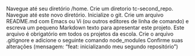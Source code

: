 Navegue até seu diretório /home.
Crie um diretorio tc-second_repo.
Navegue até este novo diretório.
Inicialize o git.
Crie um arquivo README.md com Emacs ou Vi (ou outros editores de linha de comando) e escreva um pequeno Markdown texto para apresentar este projeto. Este arquivo é obrigatório em todos os projetos da escola.
Crie o arquivo .gitignore e adicione o seguinte comando node_modules
Confirme suas alterações (mensagem: “feat: inicializando meu segundo repositório”)

